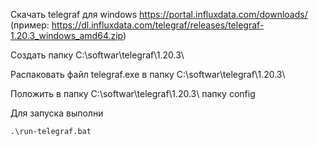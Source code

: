 Скачать telegraf для windows https://portal.influxdata.com/downloads/ (пример: https://dl.influxdata.com/telegraf/releases/telegraf-1.20.3_windows_amd64.zip)

Создать папку C:\softwar\telegraf\1.20.3\

Распаковать файл telegraf.exe в папку C:\softwar\telegraf\1.20.3\

Положить в папку C:\softwar\telegraf\1.20.3\ папку config

Для запуска выполни

    .\run-telegraf.bat
